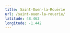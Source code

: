 ```yaml
---
title: Saint-Ouen-la-Rouërie
url: /saint-ouen-la-rouerie/
latitude: 48.463
longitude: -1.442
---
```

